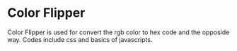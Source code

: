 # Color Flipper 
Color Flipper is used for convert the rgb color to hex code and the opposide way.
Codes include css and basics of javascripts.

 
